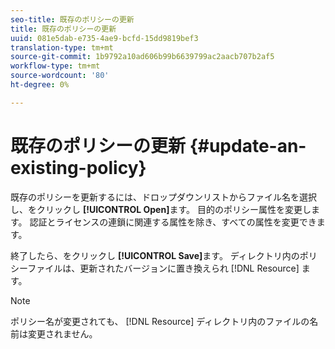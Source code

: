 ```yaml
---
seo-title: 既存のポリシーの更新
title: 既存のポリシーの更新
uuid: 081e5dab-e735-4ae9-bcfd-15dd9819bef3
translation-type: tm+mt
source-git-commit: 1b9792a10ad606b99b6639799ac2aacb707b2af5
workflow-type: tm+mt
source-wordcount: '80'
ht-degree: 0%

---
```



# 既存のポリシーの更新 {#update-an-existing-policy}

既存のポリシーを更新するには、ドロップダウンリストからファイル名を選択し、をクリックし **[!UICONTROL Open]**&#x200B;ます。 目的のポリシー属性を変更します。 認証とライセンスの連鎖に関連する属性を除き、すべての属性を変更できます。

終了したら、をクリックし **[!UICONTROL Save]**&#x200B;ます。 ディレクトリ内のポリシーファイルは、更新されたバージョンに置き換えられ [!DNL Resource] ます。

>[!NOTE]
>
>ポリシー名が変更されても、 [!DNL Resource] ディレクトリ内のファイルの名前は変更されません。


